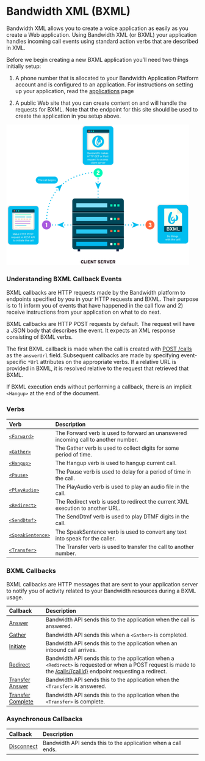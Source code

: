 # Bandwidth XML (BXML)

Bandwidth XML allows you to create a voice application as easily as you create a Web application. Using Bandwidth XML (or BXML) your application handles incoming call events using standard action verbs that are described in XML.

Before we begin creating a new BXML application you’ll need two things initially setup:

1. A phone number that is allocated to your Bandwidth Application Platform account and is configured to an application. For instructions on setting up your application, read the [applications](../../applications/about.md) page

2. A public Web site that you can create content on and will handle the requests for BXML. Note that the endpoint for this site should be used to create the application in you setup above.

<img src="../../images/bxml_how.png" style="max-width:95%">

###  Understanding BXML Callback Events
BXML callbacks are HTTP requests made by the Bandwidth platform to endpoints specified by you in your HTTP requests and BXML. Their purpose
is to 1) inform you of events that have happened in the call flow and 2) receive instructions from your
application on what to do next.

BXML callbacks are HTTP POST requests by default.  The request will have a JSON body that describes the event.  It
expects an XML response consisting of BXML verbs.

The first BXML callback is made when the call is created with [POST /calls](../methods/calls/postCalls.md) as
the `answerUrl` field.  Subsequent callbacks are made by specifying event-specific `*Url` attributes on the appropriate verbs.  If a
relative URL is provided in BXML, it is resolved relative to the request that retrieved that BXML.

If BXML execution ends without performing a callback, there is an implicit `<Hangup>` at the end of the document.

### Verbs

| Verb                                        | Description                                                                        |
|:--------------------------------------------|:-----------------------------------------------------------------------------------|
| [`<Forward>`](verbs/forward.md)             | The Forward verb is used to forward an unanswered incoming call to another number. |
| [`<Gather>`](verbs/gather.md)               | The Gather verb is used to collect digits for some period of time.                 |
| [`<Hangup>`](verbs/hangup.md)               | The Hangup verb is used to hangup current call.                                    |
| [`<Pause>`](verbs/pause.md)                 | The Pause verb is used to delay for a period of time in the call.                  |
| [`<PlayAudio>`](verbs/playAudio.md)         | The PlayAudio verb is used to play an audio file in the call.                      |
| [`<Redirect>`](verbs/redirect.md)           | The Redirect verb is used to redirect the current XML execution to another URL.    |
| [`<SendDtmf>`](verbs/sendDtmf.md)           | The SendDtmf verb is used to play DTMF digits in the call.                         |
| [`<SpeakSentence>`](verbs/speakSentence.md) | The SpeakSentence verb is used to convert any text into speak for the caller.      |
| [`<Transfer>`](verbs/transfer.md)           | The Transfer verb is used to transfer the call to another number.                  |

### BXML Callbacks

BXML callbacks are HTTP messages that are sent to your application server to notify you of activity related to your Bandwidth resources during a BXML usage.

| Callback                                           | Description                                                                                                                                                                                               |
|:---------------------------------------------------|:----------------------------------------------------------------------------------------------------------------------------------------------------------------------------------------------------------|
| [Answer](callbacks/answer.md)                      | Bandwidth API sends this to the application when the call is answered.                                                                                                                                    |
| [Gather](callbacks/gather.md)                      | Bandwidth API sends this when a `<Gather>` is completed.                                                                                                                                                  |
| [Initiate](callbacks/initiate.md)                  | Bandwidth API sends this to the application when an inbound call arrives.                                                                                                                                 |
| [Redirect](callbacks/redirect.md)                  | Bandwidth API sends this to the application when a `<Redirect>` is requested or when a POST request is made to the [/calls/{callId}](../methods/calls/postCallsCallId.md) endpoint requesting a redirect. |
| [Transfer Answer](callbacks/transferAnswer.md)     | Bandwidth API sends this to the application when the `<Transfer>` is answered.                                                                                                                            |
| [Transfer Complete](callbacks/transferComplete.md) | Bandwidth API sends this to the application when the `<Transfer>` is complete.                                                                                                                            |

### Asynchronous Callbacks
| Callback                              | Description                                                   |
|:--------------------------------------|:--------------------------------------------------------------|
| [Disconnect](callbacks/disconnect.md) | Bandwidth API sends this to the application when a call ends. |
